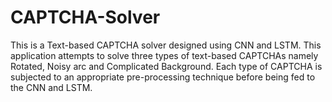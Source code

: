 # CAPTCHA-Solver
This is a Text-based CAPTCHA solver designed using CNN and LSTM. This application attempts to solve three types of text-based CAPTCHAs namely Rotated, Noisy arc and Complicated Background. Each type of CAPTCHA is subjected to an appropriate pre-processing technique before being fed to the CNN and LSTM. 
